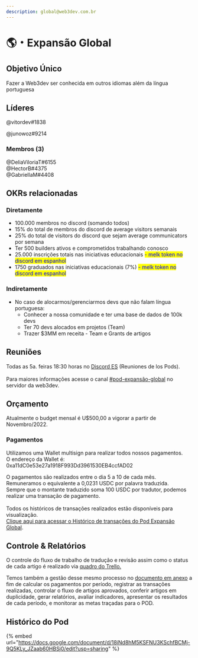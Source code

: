 ```yaml
---
description: global@web3dev.com.br
---
```


# 🌎・Expansão Global

## Objetivo Único

Fazer a Web3dev ser conhecida em outros idiomas além da língua portuguesa

## Líderes

@vitordev#1838

@junowoz#9214

### Membros (3)

@DeliaViloriaT#6155 \
@HectorB#4375 \
@GabriellaM#4408

## **OKRs relacionadas**

### **Diretamente**

* 100.000 membros no discord (somando todos)
* 15% do total de membros do discord de average visitors semanais
* 25% do total de visitors do discord que sejam average communicators por semana
* Ter 500 builders ativos e comprometidos trabalhando conosco
* 25.000 inscrições totais nas iniciativas educacionais <mark style="color:blue;">- melk token no discord em espanhol</mark>
* 1750 graduados nas iniciativas educacionais (7%) <mark style="color:blue;">- melk token no discord em espanhol</mark>

### **Indiretamente**

* No caso de alocarmos/gerenciarmos devs que não falam língua portuguesa:
  * Conhecer a nossa comunidade e ter uma base de dados de 100k devs
  * Ter 70 devs alocados em projetos (Team)
  * Trazer $3MM em receita - Team e Grants de artigos

## Reuniões

Todas as 5a. feiras 18:30 horas no [Discord ES](https://discord.gg/WgbEWWft6R) (Reuniones de los Pods).\
\
Para maiores informações acesse o canal [#pod-expansão-global](https://discord.gg/qatzUgY3Sa) no servidor da web3dev.

## Orçamento

Atualmente o budget mensal é U$500,00 a vigorar a partir de Novembro/2022.

### Pagamentos

Utilizamos uma Wallet multisign para realizar todos nossos pagamentos.\
O endereço da Wallet é: 0xa11dC0e53e27a1918F993Dd3961530EB4ccfAD02

O pagamentos são realizados entre o dia 5 a 10 de cada mês.\
Remuneramos o equivalente a 0,0231 USDC por palavra traduzida.\
Sempre que o montante traduzido soma 100 USDC por tradutor, podemos realizar uma transação de pagamento.\
\
Todos os históricos de transações realizados estão disponíveis para visualização.\
[Clique aqui para acessar o Histórico de transações do Pod Expansão Global](https://app.safe.global/matic:0xa11dC0e53e27a1918F993Dd3961530EB4ccfAD02/transactions/history).

## Controle & Relatórios

O controle do fluxo de trabalho de tradução e revisão assim como o status de cada artigo é realizado via [quadro do Trello.](https://trello.com/invite/web3devespanol/ATTI2d9583505dc3bf3b980835f8b11697b292FBD2BF)

Temos também a gestão desse mesmo processo no [documento em anexo](https://docs.google.com/spreadsheets/d/1R\_mCA\_PzXEcIRbxG6yBzKg8ksPUF\_3gHeVEUUHuS5AU/edit#gid=368513413) a fim de calcular os pagamentos por período, registrar as transações realizadas, controlar o fluxo de artigos aprovados, conferir artigos em duplicidade, gerar relatórios, avaliar indicadores, apresentar os resultados de cada período, e monitorar as metas traçadas para o POD.

## Histórico do Pod

{% embed url="https://docs.google.com/document/d/18iNd8hM5KSFNU3KSchfBCMj-9Q5KLy_JZaab60HBSj0/edit?usp=sharing" %}
